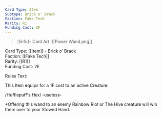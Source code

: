 ```yaml
---
Card Type: Item
Subtype: Brick o' Brack
Faction: Fake Tech
Rarity: R1
Funding Cost: 2F
---
```

> [!info]- Card Art
> ![[Power Wand.png]]

Card Type: [[Item]] - Brick o' Brack  
Faction: [[Fake Tech]]  
Rarity: [[R1]]  
Funding Cost: 2F  

Rules Text:  

This Item equips for a 1F cost to an active Creature.  

/Hufflepuff's Hex/ -useless-  

*Offering this wand to an enemy Rainbow Riot or The Hive creature will win them over to your Stowed Hand.  